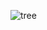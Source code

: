 ![tree](https://github.com/alkopotov/react_practice_1/assets/118611357/9fc6d69b-261b-4bbe-a651-2ec8044c8844)
